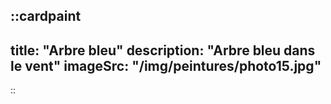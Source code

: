
::cardpaint
---
title: "Arbre bleu"
description: "Arbre bleu dans le vent"
imageSrc: "/img/peintures/photo15.jpg"
---
::
